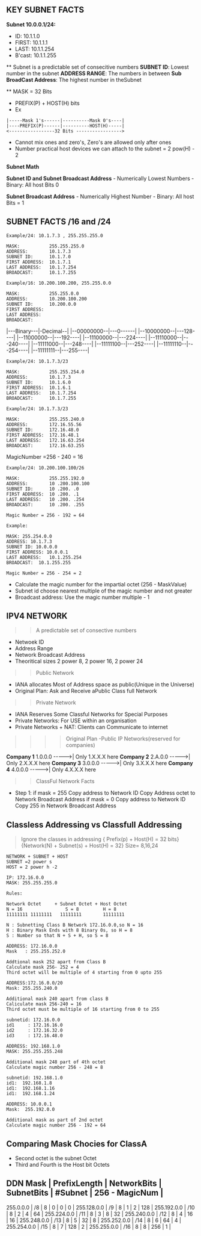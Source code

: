 ## KEY SUBNET FACTS

__Subnet 10.0.0.1/24:__

* ID: 10.1.1.0
* FIRST: 10.1.1.1
* LAST: 10.1.1.254
* B'cast: 10.1.1.255 

** Subnet is a predictable set of consecitive numbers
__SUBNET ID__: Lowest number in the subnet
__ADDRESS RANGE__: The numbers in between
__Sub BroadCast Address__: The highest number in theSubnet


** MASK = 32 Bits
 - PREFIX(P) + HOST(H) bits
 - Ex
```
|-----Mask 1's------|----------Mask 0's----|
|----PREFIX(P)------|----------HOST(H)-----|		
<-----------------32 Bits ----------------->
```
- Cannot mix ones and zero's, Zero's are allowed only after ones
- Number practical host devices we can attach to the subnet = 2 pow(H) - 2 


__Subnet Math__



__Subnet ID and	Subnet Broadcast Address__ 
	- Numerically Lowest Numbers
	- Binary: All host Bits 0 

__Subnet Broadcast Address__ 
	- Numerically Highest Number
	- Binary: All host Bits = 1

## SUBNET FACTS /16 and /24 

```
Example/24: 10.1.7.3 , 255.255.255.0

MASK: 			255.255.255.0
ADDRESS: 	 	10.1.7.3
SUBNET ID:   	10.1.7.0
FIRST ADDRESS: 	10.1.7.1
LAST ADDRESS: 	10.1.7.254
BROADCAST: 		10.1.7.255

Example/16: 10.200.100.200, 255.255.0.0

MASK: 			255.255.0.0
ADDRESS: 		10.200.100.200
SUBNET ID: 		10.200.0.0
FIRST ADDRESS: 
LAST ADDRESS: 
BROADCAST:
```

|---Binary---|-Decimal--|
|--00000000--|---0------|
|--10000000--|---128----|
|--11000000--|---192----|
|--11100000--|---224----|
|--11110000--|---240----|
|--11111000--|---248----|
|--11111100--|---252----|
|--11111110--|---254----|
|--11111111--|---255----|

```
Example/24: 10.1.7.3/23  

MASK: 			255.255.254.0
ADDRESS: 	 	10.1.7.3
SUBNET ID:   	10.1.6.0
FIRST ADDRESS: 	10.1.6.1 
LAST ADDRESS: 	10.1.7.254 
BROADCAST: 		10.1.7.255 
```

```
Example/24: 10.1.7.3/23  

MASK: 			255.255.240.0
ADDRESS: 	 	172.16.55.56
SUBNET ID:   	172.16.48.0
FIRST ADDRESS: 	172.16.48.1 
LAST ADDRESS: 	172.16.63.254
BROADCAST: 		172.16.63.255 
```
MagicNumber =256 - 240 = 16

```
Example/24: 10.200.100.100/26  

MASK: 			255.255.192.0
ADDRESS: 	 	10 .200.100.100
SUBNET ID:   	10 .200. .0
FIRST ADDRESS: 	10 .200. .1
LAST ADDRESS: 	10 .200. .254
BROADCAST: 		10 .200. .255 

Magic Number = 256 - 192 = 64 

```

```
Example: 

MASK: 255.254.0.0			 
ADDRESS: 10.1.7.3	 	 
SUBNET ID: 10.0.0.0  	 
FIRST ADDRESS: 10.0.0.1	 
LAST ADDRESS: 	10.1.255.254 
BROADCAST: 	10.1.255.255	  

Magic Number = 256 - 254 = 2 

```



- Calculate the magic number for the impartial octet (256 - MaskValue)
- Subnet id choose nearest multiple of the magic number and not greater 
- Broadcast address: Use the magic number multiple - 1



## IPV4 NETWORK

>> A predictable set of consective numbers
- Netwoek ID 
- Address Range
- Network Broadcast Address 
- Theoritical sizes 2 power 8, 2 power 16, 2 power 24 

>> Public Network
- IANA allocates Most of Address space as public(Unique in the Universe)
- Original Plan: Ask and Receive aPublic Class full Network

>> Private Network
- IANA Reserves Some Classful Networks for Special Purposes
- Private Networks: For USE within an organisation
- Private Networks + NAT: Clients can Communicate to internet


>>>> Original Plan -Public IP Networks(reserved for companies)

__Company 1__  1.0.0.0 ----->|   Only 1.X.X.X here 
__Company 2__  2.A.0.0 ----->|   Only 2.X.X.X here 
__Company 3__  3.0.0.0 ----->|   Only 3.X.X.X here
__Company 4__  4.0.0.0 ----->|   Only 4.X.X.X here

>> ClassFul Network Facts

 - Step 1: 
 		if mask = 255 
			Copy address to Network ID
			Copy Address octet to Network Broadcast Address
		if mask = 0 
			Copy address to Network ID
			Copy 255 in Network Broadcast Address

## Classless Addressing vs Classfull Addressing	  
> Ignore the classes in addressing { Prefix(p) + Host(H) = 32 bits}
> {Network(N) + Subnet(s) + Host(H) = 32} Size= 8,16,24

``` CLASSFULL-ADDRESSING
NETWORK + SUBNET + HOST
SUBNET =2 power s
HOST = 2 power h -2 
```

```Example 
IP: 172.16.0.0 
MASK: 255.255.255.0

Rules:

Network Octet     + Subnet Octet + Host Octet
N = 16                S = 8			H = 8
11111111 11111111   11111111        11111111

N : Subnetting Class B Network 172.16.0.0,so N = 16
H : Binary Mask Ends with 8 Binary 0s, so H = 8 
S : Number so that N + S + H, so S = 8         
```

```ClassB with /22 
ADDRESS: 172.16.0.0
Mask   : 255.255.252.0

Addtional mask 252 apart from Class B 
Calculate mask 256- 252 = 4 
Third octet will be multiple of 4 starting from 0 upto 255 
```

```ClassB/20
ADDRESS:172.16.0.0/20
Mask: 255.255.240.0

Additional mask 240 apart from class B
Caliculate mask 256-240 = 16
Third octet must be multiple of 16 starting from 0 to 255

subnetid: 172.16.0.0
id1		: 172.16.16.0	
id2		: 172.16.32.0
id3		: 172.16.48.0
```

```ClassC/29
ADDRESS: 192.168.1.0
MASK: 255.255.255.248

Additional mask 248 part of 4th octet
Calculate magic number 256 - 248 = 8 

subnetid: 192.168.1.0
id1:  192.168.1.8
id1:  192.168.1.16
id1:  192.168.1.24

```


```ClassA/10
ADDRESS: 10.0.0.1
Mask:  255.192.0.0

Additional mask as part of 2nd octet 
Calculate magic number 256 - 192 = 64
```

## Comparing Mask Chocies for ClassA 
- Second octet is the subnet Octet
- Third and Fourth is the Host bit Octets

DDN Mask   	|   PrefixLength 	|	NetworkBits |	SubnetBits 	|	#Subnet | 256 - MagicNum    |
-------------------------------------------------------------------------------------------------
255.0.0.0	|	/8				|	8			|	0			|	0		|		0			|
255.128.0.0	|	/9				|	8			|	1			|	2		|		128			|
255.192.0.0	|	/10				|	8			|	2			|	4		|		64			|
255.224.0.0	|	/11				|	8			|	3			|	8		|		32			|
255.240.0.0	|	/12				|	8			|	4			|	16		|		16			|
255.248.0.0	|	/13				|	8			|	5			|	32		|		8			|
255.252.0.0	|	/14				|	8			|	6			|	64		|		4			|
255.254.0.0	|	/15				|	8			|	7			|	128		|		2			|
255.255.0.0	|	/16				|	8			|	8			|	256		|		1			|